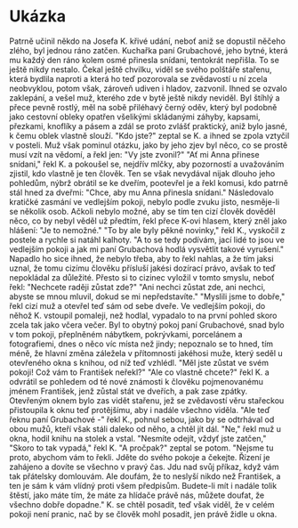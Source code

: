 # Ukázka

Patrně učinil někdo na Josefa K. křivé udání, neboť aniž se dopustil něčeho zlého, byl jednou ráno zatčen. Kuchařka paní Grubachové, jeho bytné, která mu každý den ráno kolem osmé přinesla snídani, tentokrát nepřišla. To se ještě nikdy nestalo. Čekal ještě chvilku, viděl se svého polštáře stařenu, která bydlila naproti a která ho teď pozorovala se zvědavostí u ní zcela neobvyklou, potom však, zároveň udiven i hladov, zazvonil. Ihned se ozvalo zaklepání, a vešel muž, kterého zde v bytě ještě nikdy neviděl. Byl štíhlý a přece pevně rostlý, měl na sobě přiléhavý černý oděv, který byl podobně jako cestovní obleky opatřen všelikými skládanými záhyby, kapsami, přezkami, knoflíky a pásem a zdál se proto zvlášť praktický, aniž bylo jasné, k čemu oblek vlastně slouží. "Kdo jste?" zeptal se K. a ihned se zpola vztyčil v posteli. Muž však pominul otázku, jako by jeho zjev byl něco, co se prostě musí vzít na vědomí, a řekl jen: "Vy jste zvonil?" "Ať mi Anna přinese snídani," řekl K. a pokoušel se, nejdřív mlčky, aby pozorností a uvažováním zjistil, kdo vlastně je ten člověk. Ten se však nevydával nijak dlouho jeho pohledům, nýbrž obrátil se ke dveřím, pootevřel je a řekl komusi, kdo patrně stál hned za dveřmi: "Chce, aby mu Anna přinesla snídani." Následovalo kratičké zasmání ve vedlejším pokoji, nebylo podle zvuku jisto, nesměje-li se několik osob. Ačkoli nebylo možné, aby se tím ten cizí člověk dověděl něco, co by nebyl věděl už předtím, řekl přece K-ovi hlasem, který zněl jako hlášení: "Je to nemožné." "To by ale byly pěkné novinky," řekl K., vyskočil z postele a rychle si natáhl kalhoty. "A to se tedy podívám, jací lidé to jsou ve vedlejším pokoji a jak mi paní Grubachová hodlá vysvětlit takové vyrušení." Napadlo ho sice ihned, že nebylo třeba, aby to řekl nahlas, a že tím jaksi uznal, že tomu cizímu člověku přísluší jakési dozírací právo, avšak to teď nepokládal za důležité. Přesto si to cizinec vyložil v tomto smyslu, neboť řekl: "Nechcete raději zůstat zde?" "Ani nechci zůstat zde, ani nechci, abyste se mnou mluvil, dokud se mi nepředstavíte." "Myslili jsme to dobře," řekl cizí muž a otevřel teď sám od sebe dveře. Ve vedlejším pokoji, do něhož K. vstoupil pomaleji, než hodlal, vypadalo to na první pohled skoro zcela tak jako včera večer. Byl to obytný pokoj paní Grubachové, snad bylo v tom pokoji, přeplněném nábytkem, pokrývkami, porcelánem a fotografiemi, dnes o něco víc místa než jindy; nepoznalo se to hned, tím méně, že hlavní změna záležela v přítomnosti jakéhosi muže, který seděl u otevřeného okna s knihou, od níž teď vzhlédl. "Měl jste zůstat ve svém pokoji! Což vám to František neřekl?" "Ale co vlastně chcete?" řekl K. a odvrátil se pohledem od té nové známosti k člověku pojmenovanému jménem František, jenž zůstal stát ve dveřích, a pak zase zpátky. Otevřeným oknem bylo zas vidět stařenu, jež se zvědavostí věru stařeckou přistoupila k oknu teď protějšímu, aby i nadále všechno viděla. "Ale teď řeknu paní Grubachové -" řekl K., pohnul sebou, jako by se odtrhával od obou mužů, kteří však stáli daleko od něho, a chtěl jít dál. "Ne," řekl muž u okna, hodil knihu na stolek a vstal. "Nesmíte odejít, vždyť jste zatčen," "Skoro to tak vypadá," řekl K. "A pročpak?" zeptal se potom. "Nejsme tu proto, abychom vám to řekli. Jděte do svého pokoje a čekejte. Řízení je zahájeno a dovíte se všechno v pravý čas. Jdu nad svůj příkaz, když vám tak přátelsky domlouvám. Ale doufám, že to neslyší nikdo než František, a ten je sám k vám vlídný proti všem předpisům. Budete-li mít i nadále tolik štěstí, jako máte tím, že máte za hlídače právě nás, můžete doufat, že všechno dobře dopadne." K. se chtěl posadit, teď však viděl, že v celém pokoji není pranic, nač by se člověk mohl posadit, jen právě židle u okna.